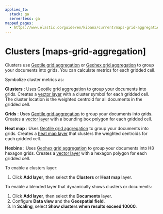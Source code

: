 ```yaml
---
applies_to:
  stack: ga
  serverless: ga
mapped_pages:
  - https://www.elastic.co/guide/en/kibana/current/maps-grid-aggregation.html
---
```


# Clusters [maps-grid-aggregation]

Clusters use [Geotile grid aggregation](elasticsearch://docs/reference/data-analysis/aggregations/search-aggregations-bucket-geotilegrid-aggregation.md) or [Geohex grid aggregation](elasticsearch://docs/reference/data-analysis/aggregations/search-aggregations-bucket-geohexgrid-aggregation.md) to group your documents into grids. You can calculate metrics for each gridded cell.

Symbolize cluster metrics as:

**Clusters**
:   Uses [Geotile grid aggregation](elasticsearch://docs/reference/data-analysis/aggregations/search-aggregations-bucket-geotilegrid-aggregation.md) to group your documents into grids. Creates a [vector layer](vector-layer.md) with a cluster symbol for each gridded cell. The cluster location is the weighted centroid for all documents in the gridded cell.

**Grids**
:   Uses [Geotile grid aggregation](elasticsearch://docs/reference/data-analysis/aggregations/search-aggregations-bucket-geotilegrid-aggregation.md) to group your documents into grids. Creates a [vector layer](vector-layer.md) with a bounding box polygon for each gridded cell.

**Heat map**
:   Uses [Geotile grid aggregation](elasticsearch://docs/reference/data-analysis/aggregations/search-aggregations-bucket-geotilegrid-aggregation.md) to group your documents into grids. Creates a [heat map layer](heatmap-layer.md) that clusters the weighted centroids for each gridded cell.

**Hexbins**
:   Uses [Geohex grid aggregation](elasticsearch://docs/reference/data-analysis/aggregations/search-aggregations-bucket-geohexgrid-aggregation.md) to group your documents into H3 hexagon grids. Creates a [vector layer](vector-layer.md) with a hexagon polygon for each gridded cell.

To enable a clusters layer:

1. Click **Add layer**, then select the **Clusters** or **Heat map** layer.

To enable a blended layer that dynamically shows clusters or documents:

1. Click **Add layer**, then select the **Documents** layer.
2. Configure **Data view** and the **Geospatial field**.
3. In **Scaling**, select **Show clusters when results exceed 10000**.

